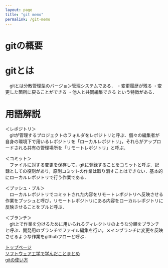 ```yaml
---
layout: page
title: "git memo"
permalink: /git-memo
---
```

# gitの概要
# gitとは
　gitとは分散管理型のバージョン管理システムである．
・変更履歴が残る
・変更した箇所に戻ることができる
・他人と共同編集できる
という特徴がある．  

# 用語解説
＜レポジトリ＞  
　gitが管理するプロジェクトのフォルダをレポジトリと呼ぶ．個々の編集者が自身の環境下で用いるレポジトリを「ローカルレポジトリ」，それらがアップロードされる共有の管理場所を「リモートレポジトリ」と呼ぶ．  
  
＜コミット＞  
　ファイルに対する変更を保存して，gitに登録することをコミットと呼ぶ．記録としての役割があり，原則コミットの作業は取り消すことはできない．基本的にローカルレポジトリで行う作業である．  

＜プッシュ・プル＞  
　ローカルレポジトリでコミットされた内容をリモートレポジトリへ反映させる作業をプッシュと呼び，リモートレポジトリにある内容をローカルレポジトリに反映させることをプルと呼ぶ．  
  
＜ブランチ＞  
　git上で作業を分けるために用いられるディレクトリのような分類をブランチと呼ぶ．開発用のブランチでファイル編集を行い，メインブランチに変更を反映させるような作業をgithubフローと呼ぶ．

[トップページ](\docs)  
[ソフトウェア工学で学んだことまとめ](\software)  
[gitの使い方](\git-cheat)  